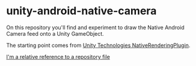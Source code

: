 # unity-android-native-camera

On this repository you'll find and experiment to draw the Native Android Camera feed onto a Unity GameObject.

The starting point comes from [Unity Technologies NativeRenderingPlugin](https://bitbucket.org/Unity-Technologies/graphicsdemos/src/364ac57cea5c197ca9b7015ba29dcc1ff94c9f61/NativeRenderingPlugin/).

[I'm a relative reference to a repository file](../blob/master/README.md)
